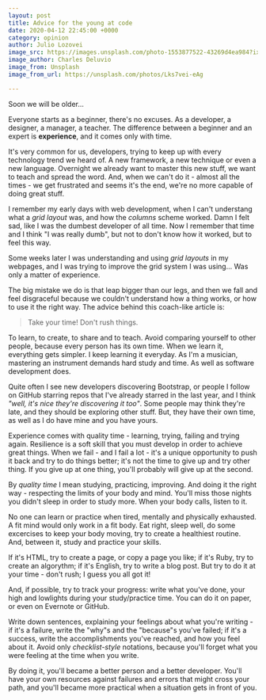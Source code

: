 ```yaml
---
layout: post
title: Advice for the young at code
date: 2020-04-12 22:45:00 +0000
category: opinion
author: Julio Lozovei
image_src: https://images.unsplash.com/photo-1553877522-43269d4ea984?ixlib=rb-1.2.1&auto=format&fit=crop&w=2250&q=80
image_author: Charles Deluvio
image_from: Unsplash
image_from_url: https://unsplash.com/photos/Lks7vei-eAg

---
```

Soon we will be older...  
<!--more-->  
Everyone starts as a beginner, there's no excuses. As a developer, a designer, a manager, a teacher. The difference between a beginner and an expert is **experience**, and it comes only with time.

It's very common for us, developers, trying to keep up with every technology trend we heard of. A new framework, a new technique or even a new language. Overnight we already want to master this new stuff, we want to teach and spread the word. And, when we can't do it - almost all the times - we get frustrated and seems it's the end, we're no more capable of doing great stuff.

I remember my early days with web development, when I can't understang what a _grid layout_ was, and how the _columns_ scheme worked. Damn I felt sad, like I was the dumbest developer of all time. Now I remember that time and I think "I was really dumb", but not to don't know how it worked, but to feel this way.

Some weeks later I was understanding and using _grid layouts_ in my webpages, and I was trying to improve the grid system I was using... Was only a matter of experience.

The big mistake we do is that leap bigger than our legs, and then we fall and feel disgraceful because we couldn't understand how a thing works, or how to use it the right way. The advice behind this coach-like article is:

> Take your time! Don't rush things.

To learn, to create, to share and to teach. Avoid comparing yourself to other people, because every person has its own time. When we learn it, everything gets simpler. I keep learning it everyday. As I'm a musician, mastering an instrument demands hard study and time. As well as software development does.

Quite often I see new developers discovering Bootstrap, or people I follow on GitHub starring repos that I've already starred in the last year, and I think _"well, it's nice they're discovering it too"_. Some people may think they're late, and they should be exploring other stuff. But, they have their own time, as well as I do have mine and you have yours.

Experience comes with quality time - learning, trying, failing and trying again. Resilience is a soft skill that you must develop in order to achieve great things. When we fail - and I fail a lot - it's a unique opportunity to push it back and try to do things better; it's not the time to give up and try other thing. If you give up at one thing, you'll probably will give up at the second.

By _quality time_ I mean studying, practicing, improving. And doing it the right way - respecting the limits of your body and mind. You'll miss those nights you didn't sleep in order to study more. When your body calls, listen to it.

No one can learn or practice when tired, mentally and physically exhausted. A fit mind would only work in a fit body. Eat right, sleep well, do some excercises to keep your body moving, try to create a healthiest routine. And, between it, study and practice your skills.

If it's HTML, try to create a page, or copy a page you like; if it's Ruby, try to create an algorythm; if it's English, try to write a blog post. But try to do it at your time - don't rush; I guess you all got it!

And, if possible, try to track your progress: write what you've done, your high and lowlights during your study/practice time. You can do it on paper, or even on Evernote or GitHub.

Write down sentences, explaining your feelings about what you're writing - if it's a failure, write the "why"s and the "because"s you've failed; if it's a success, write the accomplishments you've reached, and how you feel about it. Avoid only _checklist-style_ notations, because you'll forget what you were feeling at the time when you write.

By doing it, you'll became a better person and a better developer. You'll have your own resources against failures and errors that might cross your path, and you'll became more practical when a situation gets in front of you.